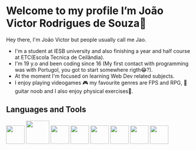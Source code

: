 # Welcome to my profile I’m João Victor Rodrigues de Souza👋

Hey there, I'm João Victor but people usually call me Jao. <br>
* I'm a student at IESB university and also finishing a year and half course at ETC(Escola Tecnica de Ceilândia). <br>
* I'm 19 y.o and been coding since 16 (My first contact with programming was with Portugol, you got to start somewhere rigth😂?). <br>
* At the moment I'm focused on learning Web Dev related subjects. <br>
* I enjoy playing videogames 🎮 my favourite genres are FPS and RPG, 🎸guitar noob and I also enjoy physical exercises💪. <br>

## Languages and Tools

<div style="inline">
<img width="50px" src="https://cdn.jsdelivr.net/gh/devicons/devicon/icons/html5/html5-original.svg" />
<img width="63px" src="https://cdn.jsdelivr.net/gh/devicons/devicon/icons/css3/css3-original-wordmark.svg" />
<img width="50px" src="https://cdn.jsdelivr.net/gh/devicons/devicon/icons/javascript/javascript-original.svg" />
<img width="50px" src="https://cdn.jsdelivr.net/gh/devicons/devicon/icons/bootstrap/bootstrap-original.svg" />
<img width="50px" src="https://cdn.jsdelivr.net/gh/devicons/devicon/icons/php/php-original.svg" />
<img width="50px" src="https://cdn.jsdelivr.net/gh/devicons/devicon/icons/python/python-original.svg" />
<img width="50px" src="https://cdn.jsdelivr.net/gh/devicons/devicon/icons/mysql/mysql-original.svg" />
<img width="50px" src="https://cdn.jsdelivr.net/gh/devicons/devicon/icons/git/git-original.svg" />

<!---
JoaoVictorRS/JoaoVictorRS is a ✨ special ✨ repository because its `README.md` (this file) appears on your GitHub profile.
You can click the Preview link to take a look at your changes.
--->
